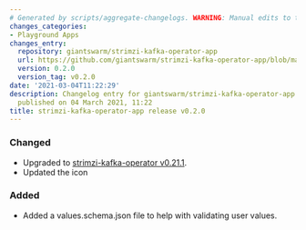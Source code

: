 ```yaml
---
# Generated by scripts/aggregate-changelogs. WARNING: Manual edits to this files will be overwritten.
changes_categories:
- Playground Apps
changes_entry:
  repository: giantswarm/strimzi-kafka-operator-app
  url: https://github.com/giantswarm/strimzi-kafka-operator-app/blob/master/CHANGELOG.md#020---2020-08-14
  version: 0.2.0
  version_tag: v0.2.0
date: '2021-03-04T11:22:29'
description: Changelog entry for giantswarm/strimzi-kafka-operator-app version 0.2.0,
  published on 04 March 2021, 11:22
title: strimzi-kafka-operator-app release v0.2.0
---
```


### Changed
- Upgraded to [strimzi-kafka-operator v0.21.1](https://github.com/strimzi/strimzi-kafka-operator/releases/tag/0.21.1).
- Updated the icon
### Added
- Added a values.schema.json file to help with validating user values.
